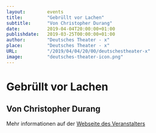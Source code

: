 ```yaml
---
layout:        events
title:         "Gebrüllt vor Lachen"
subtitle:      "Von Christopher Durang"
date:          2019-04-04T20:00:00+01:00
publishdate:   2019-03-25T00:00:00+01:00
author:        "Deutsches Theater - x"
place:         "Deutsches Theater - x"
URL:           "/2019/04/04/20/00/deutschestheater-x"
image:         "deutsches-theater-icon.png"
---
```


Gebrüllt vor Lachen
===========

Von Christopher Durang
-----------



Mehr informationen auf der [Webseite des Veranstalters](https://www.dt-goettingen.de/stueck/gebruellt-vor-lachen/)
